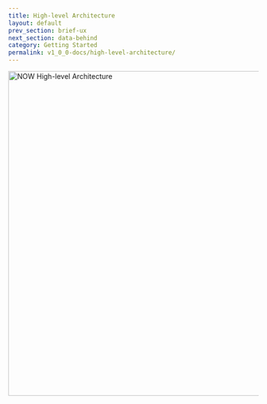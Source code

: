 ```yaml
---
title: High-level Architecture
layout: default
prev_section: brief-ux
next_section: data-behind
category: Getting Started
permalink: v1_0_0-docs/high-level-architecture/
---
```


<img src="{{ site.baseurl }}/img/NOW_high-level_architecture.png" alt="NOW High-level Architecture" style="width:880px;height:652px; margin: 0 auto">

